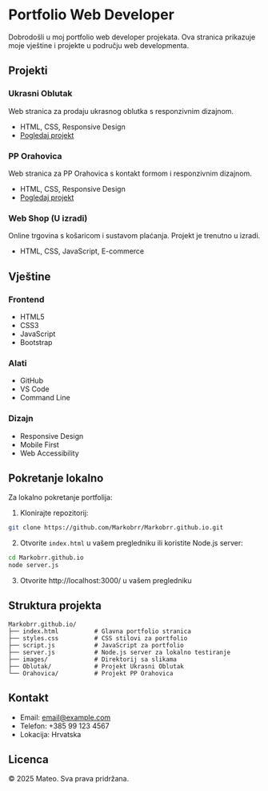# Portfolio Web Developer

Dobrodošli u moj portfolio web developer projekata. Ova stranica prikazuje moje vještine i projekte u području web developmenta.

## Projekti

### Ukrasni Oblutak
Web stranica za prodaju ukrasnog oblutka s responzivnim dizajnom.
- HTML, CSS, Responsive Design
- [Pogledaj projekt](https://markobrr.github.io/Oblutak/index.html)

### PP Orahovica
Web stranica za PP Orahovica s kontakt formom i responzivnim dizajnom.
- HTML, CSS, Responsive Design
- [Pogledaj projekt](https://markobrr.github.io/Orahovica/pporahovica.html)

### Web Shop (U izradi)
Online trgovina s košaricom i sustavom plaćanja. Projekt je trenutno u izradi.
- HTML, CSS, JavaScript, E-commerce

## Vještine

### Frontend
- HTML5
- CSS3
- JavaScript
- Bootstrap

### Alati
- GitHub
- VS Code
- Command Line

### Dizajn
- Responsive Design
- Mobile First
- Web Accessibility

## Pokretanje lokalno

Za lokalno pokretanje portfolija:

1. Klonirajte repozitorij:
```bash
git clone https://github.com/Markobrr/Markobrr.github.io.git
```

2. Otvorite `index.html` u vašem pregledniku ili koristite Node.js server:
```bash
cd Markobrr.github.io
node server.js
```

3. Otvorite http://localhost:3000/ u vašem pregledniku

## Struktura projekta

```
Markobrr.github.io/
├── index.html          # Glavna portfolio stranica
├── styles.css          # CSS stilovi za portfolio
├── script.js           # JavaScript za portfolio
├── server.js           # Node.js server za lokalno testiranje
├── images/             # Direktorij sa slikama
├── Oblutak/            # Projekt Ukrasni Oblutak
└── Orahovica/          # Projekt PP Orahovica
```

## Kontakt

- Email: email@example.com
- Telefon: +385 99 123 4567
- Lokacija: Hrvatska

## Licenca

&copy; 2025 Mateo. Sva prava pridržana.
